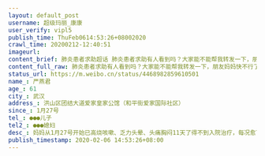 ```yaml
---
layout: default_post
username: 超级玛丽_康康
user_verify: vipl5
publish_time: ThuFeb0614:53:26+08002020
crawl_time: 20200212-12:40:51
imageurl: 
content_brief: 肺炎患者求助超话 肺炎患者求助有人看到吗？大家能不能帮我转发一下，朋友妈妈快不行了，求求大家了真的很急 唯一的妈妈【姓名】严燕君【年龄】61【所在城市】武汉【所在小区、社区】洪山区团结大道爱家皇家公馆（和平街爱家国际社区）【患病时间】1月27号【联系方式】●●●  ...全文
content_full_raw: 肺炎患者求助有人看到吗？大家能不能帮我转发一下，朋友妈妈快不行了，求求大家了真的很急唯一的妈妈【姓名】严燕君【年龄】61【所在城市】武汉【所在小区、社区】洪山区团结大道爱家皇家公馆（和平街爱家国际社区）【患病时间】1月27号【联系方式】●●●儿子【其他紧急联系人】●●●媳妇【病情描述】妈妈从1月27号开始已高烧咳嗽、乏力头晕、头痛胸闷11天了得不到入院治疗，每况愈下。早已做了2次ct与查血，诊断病毒感染性肺炎。高度疑似了核酸检测排不号。昨天凌晨已经开始有呼吸衰竭的症状....整夜整夜守着妈妈不敢睡觉.....社区说统一隔离安排也是登记就没有后文了，然后就是无穷无尽的等待，在家里状态就是越来越糟，现在连饭都吃不下了，实在耗不起啊。家里没有爸爸了，妻子也刚刚怀孕，每天在家以泪洗面。我每天照顾妈妈不知道是否也会感染。救救我们一家🙏🙏
status_url: https://m.weibo.cn/status/4468982859610501
name_: 严燕君
age_: 61
city_: 武汉
address_: 洪山区团结大道爱家皇家公馆（和平街爱家国际社区）
since_: 1月27号
tel_: ●●●儿子
tel2_: ●●●媳妇
desc_: 妈妈从1月27号开始已高烧咳嗽、乏力头晕、头痛胸闷11天了得不到入院治疗，每况愈下。早已做了2次ct与查血，诊断病毒感染性肺炎。高度疑似了核酸检测排不号。昨天凌晨已经开始有呼吸衰竭的症状....整夜整夜守着妈妈不敢睡觉.....社区说统一隔离安排也是登记就没有后文了，然后就是无穷无尽的等待，在家里状态就是越来越糟，现在连饭都吃不下了，实在耗不起啊。家里没有爸爸了，妻子也刚刚怀孕，每天在家以泪洗面。我每天照顾妈妈不知道是否也会感染。救救我们一家🙏🙏
publish_timestamp: 2020-02-06 14:53:26+08:00
---
```

